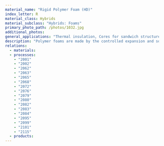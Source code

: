 ```yaml
---
material_name: "Rigid Polymer Foam (HD)"
index_letter: R
material_class: Hybrids
material_subclass: "Hybrids: Foams"
primary_photo_path: /photos/1032.jpg
additional_photos:
general_applications: "Thermal insulation, Cores for sandwich structures, Panels, Partitions, Refrigeration, Energy Absorption, Packaging, Buoyancy, Floatation."
description: "Polymer foams are made by the controlled expansion and solidification of a liquid or melt through a blowing agent; physical, chemical or mechanical blowing agents are possible. The resulting cellular material has a lower density, stiffness and strength than the parent material, by an amount that depends on its relative density - the volume-fraction of solid in the foam. Rigid foams are made from polystyrene, phenolic, polyethylene, polypropylene or derivatives of polymethylmethacrylate. They are light and stiff, and have mechanical properties the make them attractive for energy management and packaging, and for lightweight structural use. Open-cell foams can be used as filters, closed cell foams as flotation. Self-skinning foams, called 'structural' or 'syntactic', have a dense surface skin made by foaming in a cold mold. Rigid polymer foams are widely used as cores of sandwich panels."
relations:
  - materials:
  - processes:
    - "2001"
    - "2002"
    - "2062"
    - "2063"
    - "2065"
    - "2068"
    - "2072"
    - "2076"
    - "2079"
    - "2080"
    - "2082"
    - "2083"
    - "2084"
    - "2095"
    - "2099"
    - "2101"
    - "2115"
  - products:
---
```

